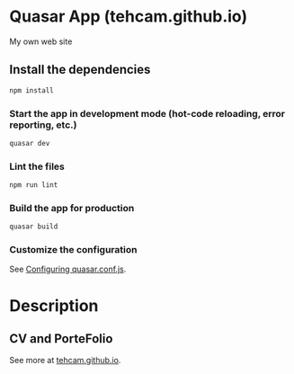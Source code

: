 # Quasar App (tehcam.github.io)

My own web site

## Install the dependencies
```bash
npm install
```

### Start the app in development mode (hot-code reloading, error reporting, etc.)
```bash
quasar dev
```

### Lint the files
```bash
npm run lint
```

### Build the app for production
```bash
quasar build
```

### Customize the configuration
See [Configuring quasar.conf.js](https://v2.quasar.dev/quasar-cli/quasar-conf-js).

# Description

## CV and PorteFolio 
See more at [tehcam.github.io](https://tehcam.github.io).
